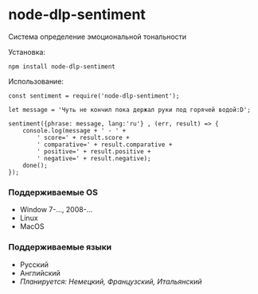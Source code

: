 # node-dlp-sentiment

Система определение эмоциональной тональности

Установка:

`npm install node-dlp-sentiment`

Использование:

~~~
сonst sentiment = require('node-dlp-sentiment');

let message = 'Чуть не кончил пока держал руки под горячей водой:D';

sentiment({phrase: message, lang:'ru'} , (err, result) => {
	console.log(message + ' - ' +
		' score=' + result.score +
		' comparative=' + result.comparative +
		' positive=' + result.positive +
		' negative=' + result.negative);
	done();
});
~~~



### Поддерживаемые OS
* Window 7-..., 2008-...
* Linux
* MacOS

### Поддерживаемые языки
* Русский
* Английский
* *Планируется: Немецкий, Французский, Итальянский*

